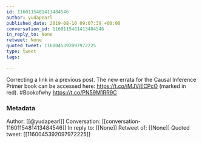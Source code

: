 ```yaml
---
id: 1160115481413484546
author: yudapearl
published_date: 2019-08-10 09:07:39 +00:00
conversation_id: 1160115481413484546
in_reply_to: None
retweet: None
quoted_tweet: 1160045392097972225
type: tweet
tags:

---
```


Correcting a link in a previous post. The new errata for the Causal Inference Primer book can be accessed here: https://t.co/iMJVjECPcO (marked in red). 
#Bookofwhy https://t.co/PN59M1RR9C

### Metadata

Author: [[@yudapearl]]
Conversation: [[conversation-1160115481413484546]]
In reply to: [[None]]
Retweet of: [[None]]
Quoted tweet: [[1160045392097972225]]
